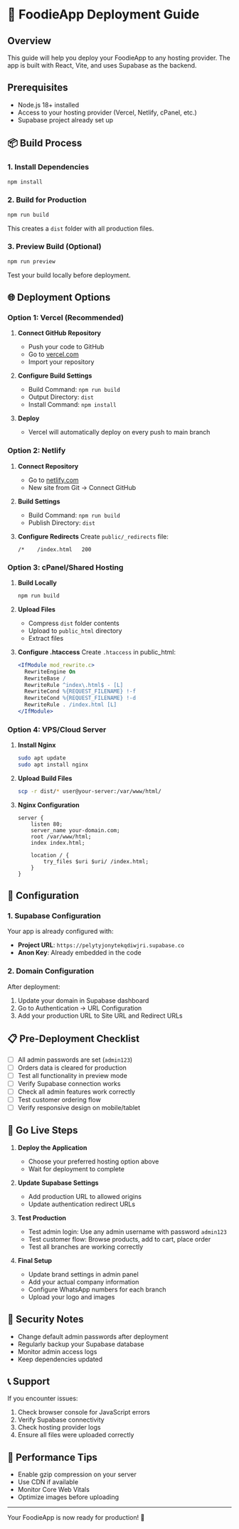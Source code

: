 # 🚀 FoodieApp Deployment Guide

## Overview
This guide will help you deploy your FoodieApp to any hosting provider. The app is built with React, Vite, and uses Supabase as the backend.

## Prerequisites
- Node.js 18+ installed
- Access to your hosting provider (Vercel, Netlify, cPanel, etc.)
- Supabase project already set up

## 📦 Build Process

### 1. Install Dependencies
```bash
npm install
```

### 2. Build for Production
```bash
npm run build
```
This creates a `dist` folder with all production files.

### 3. Preview Build (Optional)
```bash
npm run preview
```
Test your build locally before deployment.

## 🌐 Deployment Options

### Option 1: Vercel (Recommended)
1. **Connect GitHub Repository**
   - Push your code to GitHub
   - Go to [vercel.com](https://vercel.com)
   - Import your repository

2. **Configure Build Settings**
   - Build Command: `npm run build`
   - Output Directory: `dist`
   - Install Command: `npm install`

3. **Deploy**
   - Vercel will automatically deploy on every push to main branch

### Option 2: Netlify
1. **Connect Repository**
   - Go to [netlify.com](https://netlify.com)
   - New site from Git → Connect GitHub

2. **Build Settings**
   - Build Command: `npm run build`
   - Publish Directory: `dist`

3. **Configure Redirects**
   Create `public/_redirects` file:
   ```
   /*    /index.html   200
   ```

### Option 3: cPanel/Shared Hosting
1. **Build Locally**
   ```bash
   npm run build
   ```

2. **Upload Files**
   - Compress `dist` folder contents
   - Upload to `public_html` directory
   - Extract files

3. **Configure .htaccess**
   Create `.htaccess` in public_html:
   ```apache
   <IfModule mod_rewrite.c>
     RewriteEngine On
     RewriteBase /
     RewriteRule ^index\.html$ - [L]
     RewriteCond %{REQUEST_FILENAME} !-f
     RewriteCond %{REQUEST_FILENAME} !-d
     RewriteRule . /index.html [L]
   </IfModule>
   ```

### Option 4: VPS/Cloud Server
1. **Install Nginx**
   ```bash
   sudo apt update
   sudo apt install nginx
   ```

2. **Upload Build Files**
   ```bash
   scp -r dist/* user@your-server:/var/www/html/
   ```

3. **Nginx Configuration**
   ```nginx
   server {
       listen 80;
       server_name your-domain.com;
       root /var/www/html;
       index index.html;

       location / {
           try_files $uri $uri/ /index.html;
       }
   }
   ```

## 🔧 Configuration

### 1. Supabase Configuration
Your app is already configured with:
- **Project URL**: `https://pelytyjonytekqdiwjri.supabase.co`
- **Anon Key**: Already embedded in the code

### 2. Domain Configuration
After deployment:
1. Update your domain in Supabase dashboard
2. Go to Authentication → URL Configuration
3. Add your production URL to Site URL and Redirect URLs

## 📋 Pre-Deployment Checklist

- [ ] All admin passwords are set (`admin123`)
- [ ] Orders data is cleared for production
- [ ] Test all functionality in preview mode
- [ ] Verify Supabase connection works
- [ ] Check all admin features work correctly
- [ ] Test customer ordering flow
- [ ] Verify responsive design on mobile/tablet

## 🚀 Go Live Steps

1. **Deploy the Application**
   - Choose your preferred hosting option above
   - Wait for deployment to complete

2. **Update Supabase Settings**
   - Add production URL to allowed origins
   - Update authentication redirect URLs

3. **Test Production**
   - Test admin login: Use any admin username with password `admin123`
   - Test customer flow: Browse products, add to cart, place order
   - Test all branches are working correctly

4. **Final Setup**
   - Update brand settings in admin panel
   - Add your actual company information
   - Configure WhatsApp numbers for each branch
   - Upload your logo and images

## 🔐 Security Notes

- Change default admin passwords after deployment
- Regularly backup your Supabase database
- Monitor admin access logs
- Keep dependencies updated

## 📞 Support

If you encounter issues:
1. Check browser console for JavaScript errors
2. Verify Supabase connectivity
3. Check hosting provider logs
4. Ensure all files were uploaded correctly

## 🎯 Performance Tips

- Enable gzip compression on your server
- Use CDN if available
- Monitor Core Web Vitals
- Optimize images before uploading

---

Your FoodieApp is now ready for production! 🎉